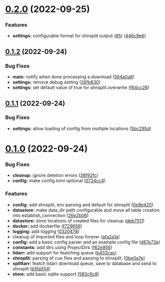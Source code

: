 # [0.2.0](https://github.com/gnarr/splittarr/compare/v0.1.2...v0.2.0) (2022-09-25)


### Features

* **settings:** configurable format for shnsplit output ([#5](https://github.com/gnarr/splittarr/issues/5)) ([446c9e6](https://github.com/gnarr/splittarr/commit/446c9e6461168c2efb7efe8932504a3a01da658c))



## [0.1.2](https://github.com/gnarr/splittarr/compare/v0.1.1...v0.1.2) (2022-09-24)


### Bug Fixes

* **main:** notify when done processing a download ([564a0a8](https://github.com/gnarr/splittarr/commit/564a0a8a6ef28dda6c5d8b4d1619475be594ef4c))
* **settings:** remove debug setting ([26fb830](https://github.com/gnarr/splittarr/commit/26fb830db4c125bdd48277e7cb2f4681f40ba4a0))
* **settings:** set default value of true for shnsplit.overwrite ([f64cc26](https://github.com/gnarr/splittarr/commit/f64cc26b6084c385679c38b3b9cc49032f95d362))



## [0.1.1](https://github.com/gnarr/splittarr/compare/v0.1.0...v0.1.1) (2022-09-24)


### Bug Fixes

* **settings:** allow loading of config from multiple locations ([5bc295d](https://github.com/gnarr/splittarr/commit/5bc295dbe6f84c53551b7c496d1106f53a21a0d9))



# [0.1.0](https://github.com/gnarr/splittarr/compare/d67e73e05c7eefb67c16a573361666e945ee6679...v0.1.0) (2022-09-24)


### Bug Fixes

* **cleanup:** ignore deletion errors ([38f92fc](https://github.com/gnarr/splittarr/commit/38f92fc4d3bf3dba14877a2c0b4d9ff063b9df70))
* **config:** make config.toml optional ([0724cc4](https://github.com/gnarr/splittarr/commit/0724cc4662903b624be08e4ce4291056fbd0343c))


### Features

* **config:** add shnsplit, env parsing and default for shnsplit ([0e9e420](https://github.com/gnarr/splittarr/commit/0e9e4200a468918069073142bfc362c7408c3674))
* **datastore:** make data_dir path configurable and move all table creation into establish_connection ([26e2b06](https://github.com/gnarr/splittarr/commit/26e2b06bf4a08828ea3bedfaaca8b2f13cf50568))
* **datastore:** store locations of created files for cleanup ([deb7511](https://github.com/gnarr/splittarr/commit/deb75118de531157ca8c6f0df8a0e44926c46a03))
* **docker:** add dockerfile ([f729656](https://github.com/gnarr/splittarr/commit/f7296567a70b8ab31283f3f8d131d8b5627af775))
* **logging:** add logging ([0320478](https://github.com/gnarr/splittarr/commit/03204780d5e25c3d7fcbbfa907347878e2456b42))
* cleanup of imported files and loop forever ([afa2a1a](https://github.com/gnarr/splittarr/commit/afa2a1a3251a7bcb45651ff098bcbda41c8566c1))
* **config:** add a basic config parser and an example config file ([d67e73e](https://github.com/gnarr/splittarr/commit/d67e73e05c7eefb67c16a573361666e945ee6679))
* **constants:** add dirs using ProjectDirs ([f62e956](https://github.com/gnarr/splittarr/commit/f62e956993709c68f1700d9de82daedc70e5f40f))
* **lidarr:** add support for featching queue ([b433cac](https://github.com/gnarr/splittarr/commit/b433cac8702420c5fd802e7886180a2b43478abc))
* **shnsplit:** parsing of cue files and passing to shnsplit. ([0be0a7e](https://github.com/gnarr/splittarr/commit/0be0a7ed5815011fd74cab8ead0865e71b6af065))
* **splittarr:** featch lidarr download queue, save to database and send to shnsplit ([b5fa554](https://github.com/gnarr/splittarr/commit/b5fa55473b18f547534cd09e05e8072163972a3d))
* **store:** add basic sqlite support ([583c6c8](https://github.com/gnarr/splittarr/commit/583c6c8e3c62c9396beab967a2114634b7db8e5f))



